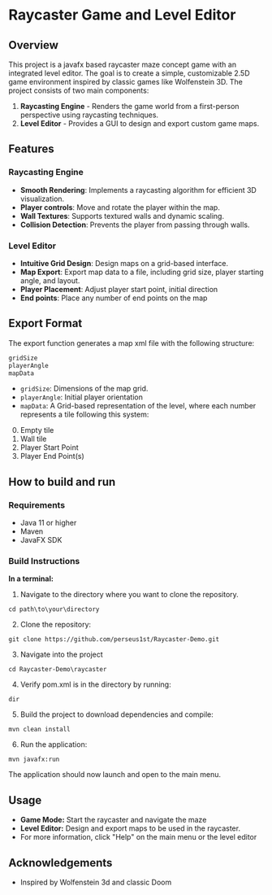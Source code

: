 # Raycaster Game and Level Editor
## Overview
This project is a javafx based raycaster maze concept game with an integrated level editor. The goal is to create a simple, customizable 2.5D game environment inspired by classic games like Wolfenstein 3D. The project consists of two main components:
1. **Raycasting Engine** - Renders the game world from a first-person perspective using raycasting techniques.
2. **Level Editor** - Provides a GUI to design and export custom game maps.
## Features
### Raycasting Engine
- **Smooth Rendering**: Implements a raycasting algorithm for efficient 3D visualization.
- **Player controls**: Move and rotate the player within the map.
- **Wall Textures**: Supports textured walls and dynamic scaling.
- **Collision Detection**: Prevents the player from passing through walls.
### Level Editor
- **Intuitive Grid Design**: Design maps on a grid-based interface.
- **Map Export**: Export map data to a file, including grid size, player starting angle, and layout.
- **Player Placement**: Adjust player start point, initial direction
- **End points**: Place any number of end points on the map
## Export Format
The export function generates a map xml file with the following structure:
```txt
gridSize
playerAngle
mapData
```
- `gridSize`: Dimensions of the map grid.
- `playerAngle`: Initial player orientation
- `mapData`: A Grid-based representation of the level, where each number represents a tile following this system:
0. Empty tile
1. Wall tile
2. Player Start Point
3. Player End Point(s)
## How to build and run
### Requirements
- Java 11 or higher
- Maven
- JavaFX SDK
### Build Instructions
**In a terminal:**
1. Navigate to the directory where you want to clone the repository. 
```
cd path\to\your\directory
```
2. Clone the repository:
```
git clone https://github.com/perseus1st/Raycaster-Demo.git
```
3. Navigate into the project
```
cd Raycaster-Demo\raycaster
```
4. Verify pom.xml is in the directory by running:
```
dir
```
5. Build the project to download dependencies and compile:
```
mvn clean install
```
6. Run the application:
```
mvn javafx:run
```
The application should now launch and open to the main menu.

## Usage
- **Game Mode:** Start the raycaster and navigate the maze
- **Level Editor:** Design and export maps to be used in the raycaster.
- For more information, click "Help" on the main menu or the level editor

## Acknowledgements
- Inspired by Wolfenstein 3d and classic Doom
